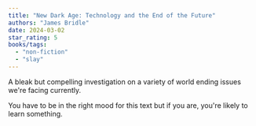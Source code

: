 ```yaml
---
title: "New Dark Age: Technology and the End of the Future"
authors: "James Bridle"
date: 2024-03-02
star_rating: 5
books/tags:
  - "non-fiction"
  - "slay"
---
```


A bleak but compelling investigation on a variety of world ending issues we're
facing currently.

You have to be in the right mood for this text but if you are, you're likely to
learn something.

<!--more-->
